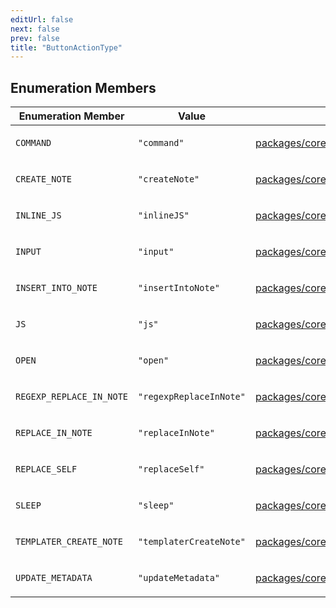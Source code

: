 ```yaml
---
editUrl: false
next: false
prev: false
title: "ButtonActionType"
---
```


## Enumeration Members

<table>
<thead>
<tr>
<th>Enumeration Member</th>
<th>Value</th>
<th>Defined in</th>
</tr>
</thead>
<tbody>
<tr>
<td>

`COMMAND`

</td>
<td>

`"command"`

</td>
<td>

[packages/core/src/config/ButtonConfig.ts:9](https://github.com/mProjectsCode/obsidian-meta-bind-plugin/blob/4b16a75fb63dfdb34e3ccf2756a324a84dd8fd85/packages/core/src/config/ButtonConfig.ts#L9)

</td>
</tr>
<tr>
<td>

`CREATE_NOTE`

</td>
<td>

`"createNote"`

</td>
<td>

[packages/core/src/config/ButtonConfig.ts:16](https://github.com/mProjectsCode/obsidian-meta-bind-plugin/blob/4b16a75fb63dfdb34e3ccf2756a324a84dd8fd85/packages/core/src/config/ButtonConfig.ts#L16)

</td>
</tr>
<tr>
<td>

`INLINE_JS`

</td>
<td>

`"inlineJS"`

</td>
<td>

[packages/core/src/config/ButtonConfig.ts:21](https://github.com/mProjectsCode/obsidian-meta-bind-plugin/blob/4b16a75fb63dfdb34e3ccf2756a324a84dd8fd85/packages/core/src/config/ButtonConfig.ts#L21)

</td>
</tr>
<tr>
<td>

`INPUT`

</td>
<td>

`"input"`

</td>
<td>

[packages/core/src/config/ButtonConfig.ts:12](https://github.com/mProjectsCode/obsidian-meta-bind-plugin/blob/4b16a75fb63dfdb34e3ccf2756a324a84dd8fd85/packages/core/src/config/ButtonConfig.ts#L12)

</td>
</tr>
<tr>
<td>

`INSERT_INTO_NOTE`

</td>
<td>

`"insertIntoNote"`

</td>
<td>

[packages/core/src/config/ButtonConfig.ts:20](https://github.com/mProjectsCode/obsidian-meta-bind-plugin/blob/4b16a75fb63dfdb34e3ccf2756a324a84dd8fd85/packages/core/src/config/ButtonConfig.ts#L20)

</td>
</tr>
<tr>
<td>

`JS`

</td>
<td>

`"js"`

</td>
<td>

[packages/core/src/config/ButtonConfig.ts:10](https://github.com/mProjectsCode/obsidian-meta-bind-plugin/blob/4b16a75fb63dfdb34e3ccf2756a324a84dd8fd85/packages/core/src/config/ButtonConfig.ts#L10)

</td>
</tr>
<tr>
<td>

`OPEN`

</td>
<td>

`"open"`

</td>
<td>

[packages/core/src/config/ButtonConfig.ts:11](https://github.com/mProjectsCode/obsidian-meta-bind-plugin/blob/4b16a75fb63dfdb34e3ccf2756a324a84dd8fd85/packages/core/src/config/ButtonConfig.ts#L11)

</td>
</tr>
<tr>
<td>

`REGEXP_REPLACE_IN_NOTE`

</td>
<td>

`"regexpReplaceInNote"`

</td>
<td>

[packages/core/src/config/ButtonConfig.ts:18](https://github.com/mProjectsCode/obsidian-meta-bind-plugin/blob/4b16a75fb63dfdb34e3ccf2756a324a84dd8fd85/packages/core/src/config/ButtonConfig.ts#L18)

</td>
</tr>
<tr>
<td>

`REPLACE_IN_NOTE`

</td>
<td>

`"replaceInNote"`

</td>
<td>

[packages/core/src/config/ButtonConfig.ts:17](https://github.com/mProjectsCode/obsidian-meta-bind-plugin/blob/4b16a75fb63dfdb34e3ccf2756a324a84dd8fd85/packages/core/src/config/ButtonConfig.ts#L17)

</td>
</tr>
<tr>
<td>

`REPLACE_SELF`

</td>
<td>

`"replaceSelf"`

</td>
<td>

[packages/core/src/config/ButtonConfig.ts:19](https://github.com/mProjectsCode/obsidian-meta-bind-plugin/blob/4b16a75fb63dfdb34e3ccf2756a324a84dd8fd85/packages/core/src/config/ButtonConfig.ts#L19)

</td>
</tr>
<tr>
<td>

`SLEEP`

</td>
<td>

`"sleep"`

</td>
<td>

[packages/core/src/config/ButtonConfig.ts:13](https://github.com/mProjectsCode/obsidian-meta-bind-plugin/blob/4b16a75fb63dfdb34e3ccf2756a324a84dd8fd85/packages/core/src/config/ButtonConfig.ts#L13)

</td>
</tr>
<tr>
<td>

`TEMPLATER_CREATE_NOTE`

</td>
<td>

`"templaterCreateNote"`

</td>
<td>

[packages/core/src/config/ButtonConfig.ts:14](https://github.com/mProjectsCode/obsidian-meta-bind-plugin/blob/4b16a75fb63dfdb34e3ccf2756a324a84dd8fd85/packages/core/src/config/ButtonConfig.ts#L14)

</td>
</tr>
<tr>
<td>

`UPDATE_METADATA`

</td>
<td>

`"updateMetadata"`

</td>
<td>

[packages/core/src/config/ButtonConfig.ts:15](https://github.com/mProjectsCode/obsidian-meta-bind-plugin/blob/4b16a75fb63dfdb34e3ccf2756a324a84dd8fd85/packages/core/src/config/ButtonConfig.ts#L15)

</td>
</tr>
</tbody>
</table>
